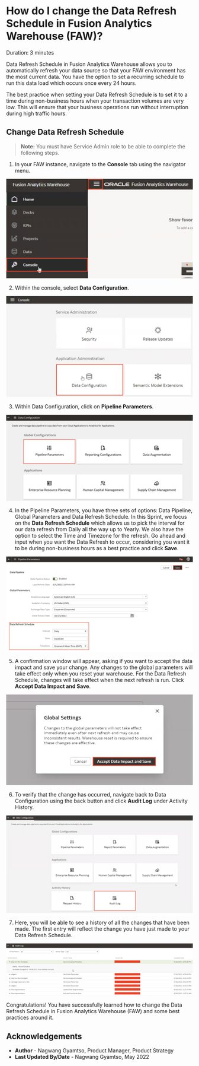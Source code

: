 # How do I change the Data Refresh Schedule in Fusion Analytics Warehouse (FAW)?

Duration: 3 minutes

Data Refresh Schedule in Fusion Analytics Warehouse allows you to automatically refresh your data source so that your FAW environment has the most current data. You have the option to set a recurring schedule to run this data load which occurs once every 24 hours.

The best practice when setting your Data Refresh Schedule is to set it to a time during non-business hours when your transaction volumes are very low. This will ensure that your business operations run without interruption during high traffic hours.

[](youtube:OZsLm98TDV0:large)

## Change Data Refresh Schedule
> **Note:** You must have Service Admin role to be able to complete the following steps.

1. In your FAW instance, navigate to the **Console** tab using the navigator menu.

  ![Console](images/console.png)

2. Within the console, select **Data Configuration**.

  ![Data Configuration](images/data-configuration.png)

3. Within Data Configuration, click on **Pipeline Parameters**.

  ![Pipeline Parameters](images/pipeline-parameters.png)

4. In the Pipeline Parameters, you have three sets of options: Data Pipeline, Global Parameters and Data Refresh Schedule. In this Sprint, we focus on the **Data Refresh Schedule** which allows us to pick the interval for our data refresh from Daily all the way up to Yearly. We also have the option to select the Time and Timezone for the refresh. Go ahead and input when you want the Data Refresh to occur, considering you want it to be during non-business hours as a best practice and click **Save**.

  ![Change incremental update time](images/change-time.png)

5. A confirmation window will appear, asking if you want to accept the data impact and save your change. Any changes to the global parameters will take effect only when you reset your warehouse. For the Data Refresh Schedule, changes will take effect when the next refresh is run. Click **Accept Data Impact and Save**.

  ![Change warning](images/notification.png)

6. To verify that the change has occurred, navigate back to Data Configuration using the back button and click **Audit Log** under Activity History.

  ![Audit log option](images/audit-log.png)

7. Here, you will be able to see a history of all the changes that have been made. The first entry will reflect the change you have just made to your Data Refresh Schedule.

  ![Audit log results](images/audit-log-result.png)

Congratulations! You have successfully learned how to change the Data Refresh Schedule in Fusion Analytics Warehouse (FAW) and some best practices around it.


## Acknowledgements
* **Author** - Nagwang Gyamtso, Product Manager, Product Strategy
* **Last Updated By/Date** - Nagwang Gyamtso,  May 2022
